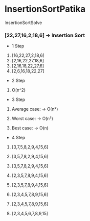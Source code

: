 # InsertionSortPatika
InsertionSortSolve

### [22,27,16,2,18,6] -> Insertion Sort
* 1 Step 

1. [16,22,27,2,18,6]
1. [2,16,22,27,18,6]
1. [2,16,18,22,27,6]
1. [2,6,16,18,22,27]

* 2 Step

1. O(n^2)

* 3 Step

1. Average case: -> O(n²)

1. Worst case: -> O(n²)

1. Best case: -> O(n)

* 4 Step

1. [3,7,5,8,2,9,4,15,6]

1. [3,5,7,8,2,9,4,15,6]

1. [3,5,7,8,2,9,4,15,6]

1. [2,3,5,7,8,9,4,15,6]

1. [2,3,5,7,8,9,4,15,6]

1. [2,3,4,5,7,8,9,15,6]

1. [2,3,4,5,7,8,9,15,6]

1. [2,3,4,5,6,7,8,9,15]
